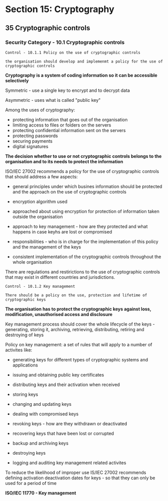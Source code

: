 # Section 15: Cryptography

## 35 Cryptographic controls

### Security Category - 10.1 Cryptographic controls

```
Control - 10.1.1 Policy on the use of cryptographic controls

the organisation should develop and implemenmt a policy for the use of cryptographic controls
```

**Cryptography is a system of coding information so it can be accessible selectively**

Symmetric - use a single key to encrypt and to decrypt data

Asymmetric - uses what is called "public key"


Among the uses of cryptography:

- protecting information that goes out of the organisation
- limiting access to files or folders on the servers
- protecting confidential information sent on the servers
- protecting passwords
- securing payments
- digital signatures

**The decision whether to use or not cryptographic controls belongs to the organisation and to its needs to protect the information**


ISO/IEC 27002 recommends a policy for the use of cryptographic controls that should address a few aspects:

- general principles under which busines information should be protected and the approach on the use of cryptographic controls

- encryption algorithm used

- approached about using encryption for protection of information taken outside the organisation

- approach to key management - how are they protected and what happens in case keyhs are lost or compromised

- responsibilities - who is in charge for the implementation of this policy and the management of the keys

- consistent implementation of the cryptographic controls throughout the whole organisation

There are regulations and restirictions to the use of cryptographic controls that may exist in different countries and jurisdictions.


```
Control - 10.1.2 Key management

There should be a policy on the use, protection and lifetime of cryptographic keys
```

**The organisation has to protect the cryptographic keys against loss, modification, unauthorised access and disclosure**

Key management process should cover the whole lifecycle of the keys - generating, storing it, archiving, retrieving, distributing, retiring and destroying of keys



Policy on key management: a set of rules that will apply to a number of activites like:

- generating keys for different types of cryptographic systems and applications

- issuing and obtaining public key certificates

- distributing keys and their activation when received

- storing keys

- changing and updating keys

- dealing with compromised keys

- revoking keys - how are they withdrawn or deactivated

- recovering keys that have been lost or corrupted

- backup and archiving keys

- destroying keys

- logging and auditing key management related activites

To reduce the likelihood of improper use IS/IEC 27002 recommends defining activation deactivation dates for keys - so that they can only be used for a period of time

**ISO/IEC 11770 - Key management**



